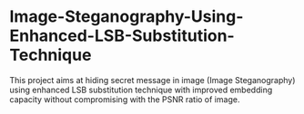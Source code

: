 # Image-Steganography-Using-Enhanced-LSB-Substitution-Technique
This project aims at hiding secret message in image (Image Steganography) using enhanced LSB substitution technique with improved embedding capacity without compromising with the PSNR ratio of image.
